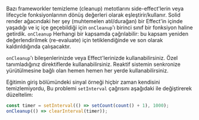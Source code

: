 Bazı frameworkler temizleme (cleanup) metotlarını side-effect'lerin veya lifecycle fonksiyonlarının dönüş değerleri olarak eşleştirir/kullanır. Solid render ağacındaki her şey (muhtemelen atıl/durağan) bir Effect'in içinde yaşadığı ve iç içe geçebildiği için `onCleanup`'ı birinci sınıf bir fonksiyon haline getirdik. `onCleanup` Herhangi bir kapsamda çağrılabilir: bu kapsam yeniden değerlendirilmek (re-evaluate) için tetiklendiğinde ve son olarak kaldırıldığında çalışacaktır.

`onCleanup`'ı bileşenlerinizde veya Effect'lerinizde kullanabilirsiniz. Özel tanımladığınız direktiflerde kullanabilirsiniz. Reaktif sistemin senkronize yürütülmesine bağlı olan hemen hemen her yerde kullanabilirsiniz.

Eğitimin giriş bölümündeki sinyal örneği hiçbir zaman kendisini temizlemiyordu, Bu problemi `setInterval` çağrısını aşağıdaki ile değiştirerek düzeltelim:

```js
const timer = setInterval(() => setCount(count() + 1), 1000);
onCleanup(() => clearInterval(timer));
```